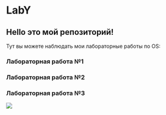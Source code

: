 # LabY
## Hello это мой репозиторий!  
Тут вы можете наблюдать мои лабораторные работы по ОS:  
### Лабораторная работа №1
### Лабораторная работа №2
### Лабораторная работа №3 


![](https://github.com/profswarzen/OS-labs/blob/master/lab2/images/art.jpg) 
